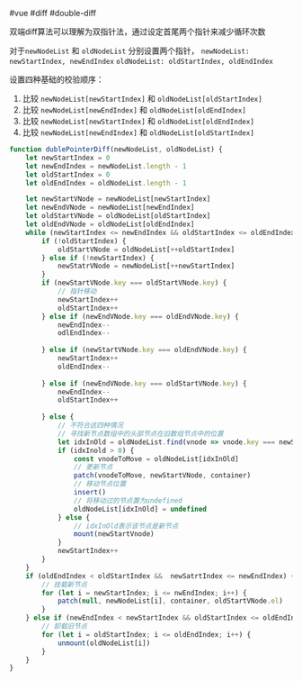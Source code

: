 #vue #diff #double-diff

双端diff算法可以理解为双指针法，通过设定首尾两个指针来减少循环次数

对于`newNodeList` 和 `oldNodeList` 分别设置两个指针，
`newNodeList: newStartIndex, newEndIndex`
`oldNodeList: oldStartIndex, oldEndIndex`

设置四种基础的校验顺序：
1. 比较 `newNodeList[newStartIndex]` 和 `oldNodeList[oldStartIndex]`
2. 比较 `newNodeList[newEndIndex]` 和 `oldNodeList[oldEndIndex]`
3. 比较 `newNodeList[newStartIndex]` 和 `oldNodeList[oldEndIndex]`
4. 比较 `newNodeList[newEndIndex]` 和 `oldNodeList[oldStartIndex]`

```js
function dublePointerDiff(newNodeList, oldNodeList) {
	let newStartIndex = 0
	let newEndIndex = newNodeList.length - 1
	let oldStartIndex = 0
	let oldEndIndex = oldNodeList.length - 1

	let newStartVNode = newNodeList[newStartIndex]
	let newEndVNode = newNodeList[newEndIndex]
	let oldStartVNode = oldNodeList[oldStartIndex]
	let oldEndVNode = oldNodeList[oldEndIndex]
	while (newStartIndex <= newEndIndex && oldStartIndex <= oldEndIndex) {
		if (!oldStartIndex) {
			oldStartVNode = oldNodeList[++oldStartIndex]
		} else if (!newStartIndex) {
			newStatrVNode = newNodeList[++newStartIndex]
		}
		if (newStartVNode.key === oldStartVNode.key) {
			// 指针移动
			newStartIndex++
			oldStartIndex++
		} else if (newEndVNode.key === oldEndVNode.key) {
			newEndIndex--
			odlEndIndex--
			
		} else if (newStartVNode.key === oldEndVNode.key) {
			newStartIndex++
			oldEndIndex--
		
		} else if (newEndVNode.key === oldStartVNode.key) {
			newEndIndex--
			oldStartIndex++
		
		} else {
			// 不符合这四种情况
			// 寻找新节点数组中的头部节点在旧数组节点中的位置
			let idxInOld = oldNodeList.find(vnode => vnode.key === newStartVNode.key)
			if (idxInold > 0) {
				const vnodeToMove = oldNodeList[idxInOld]
				// 更新节点
				patch(vnodeToMove, newStartVNode, container)
				// 移动节点位置
				insert()
				// 将移动过的节点置为undefined
				oldNodeList[idxInOld] = undefined
			} else {
				// idxInOld表示该节点是新节点
				mount(newStartVnode)
			}
			newStartIndex++
		}
	}
	if (oldEndIndex < oldStartIndex &&  newSatrtIndex <= newEndIndex) {
		// 挂载新节点
		for (let i = newStartIndex; i <= nwEndIndex; i++) {
			patch(null, newNodeList[i], container, oldStartVNode.el)
		}
	} else if (newEndIndex < newStartIndex && oldStartIndex <= oldEndIndex) {
		// 卸载旧节点
		for (let i = oldStartIndex; i <= oldEndIndex; i++) {
			unmount(oldNodeList[i])
		}
	}
}
```